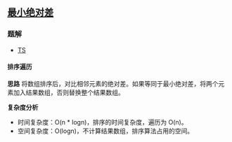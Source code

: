## [最小绝对差](https://leetcode-cn.com/problems/minimum-absolute-difference/)

### 题解
+ [TS](../../ts/1280/1200.ts)

#### 排序遍历
**思路**
将数组排序后，对比相邻元素的绝对差。如果等同于最小绝对差，将两个元素加入结果数组，否则替换整个结果数组。

**复杂度分析**
+ 时间复杂度：O(n * logn)，排序的时间复杂度，遍历为 O(n)。
+ 空间复杂度：O(logn)，不计算结果数组，排序算法占用的空间。
